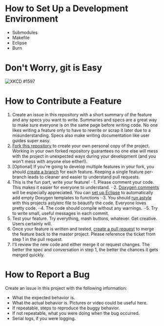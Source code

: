 # How to Set Up a Development Environment

* Submodules
* Makefile
* Eclipse
* Burn

# Don't Worry, git is Easy

![XKCD #1597](https://imgs.xkcd.com/comics/git.png)

# How to Contribute a Feature

1. Create an issue in this repository with a short summary of the feature and any specs you want to write. Summaries and specs are a great way to make sure everyone is on the same page before writing code. No one likes writing a feature only to have to rewrite or scrap it later due to a misunderstanding. Specs also make writing documentation like user guides super easy.
2. [Fork this repository](https://help.github.com/en/articles/fork-a-repo) to create your own personal copy of the project. Working in your own forked repository guarantees no one else will mess with the project in unexpected ways during your development (and you won't mess with anyone else either!).
3. [Optional] If you're going to develop multiple features in your fork, you should [create a branch](https://help.github.com/en/articles/creating-and-deleting-branches-within-your-repository) for each feature. Keeping a single feature per-branch leads to cleaner and easier to understand pull requests.
4. This is the fun part, write your feature!
⋅⋅1. Please comment your code. This makes it easier for everyone to understand. 
⋅⋅2. [Doxygen comments](http://www.doxygen.nl/manual/docblocks.html) will be especially appreciated. You can [set up Eclipse](https://stackoverflow.com/a/7590019) to automatically add empty Doxygen templates to functions
⋅⋅3. You should [run astyle](http://astyle.sourceforge.net/) with this projects astylerc file to beautify the code. Everyone loves pretty code.
⋅⋅4. The code should compile without any warnings.
⋅⋅5. Try to write small, useful messages in each commit.
5. Test your feature. Try everything, mash buttons, whatever. Get creative. Users certainly will.
6. Once your feature is written and tested, [create a pull request](https://help.github.com/en/articles/creating-a-pull-request) to merge the feature back to the master project. Please reference the ticket from step 1 in the pull request.
7. I'll review the new code and either merge it or request changes. The better the spec and conversation in step 1, the better the chances it gets merged quickly.

# How to Report a Bug

Create an issue in this project with the following information:
* What the expected behavior is.
* What the actual behavior is. Pictures or video could be useful here.
* If repeatable, steps to reproduce the buggy behavior.
* If not repeatable, what you were doing when the bug occurred.
* Serial logs, if you were logging.

